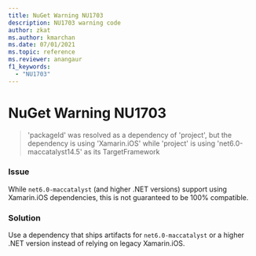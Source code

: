 ```yaml
---
title: NuGet Warning NU1703
description: NU1703 warning code
author: zkat
ms.author: kmarchan
ms.date: 07/01/2021
ms.topic: reference
ms.reviewer: anangaur
f1_keywords:
  - "NU1703"
---
```


# NuGet Warning NU1703

> 'packageId' was resolved as a dependency of 'project', but the dependency is using 'Xamarin.iOS' while 'project' is using 'net6.0-maccatalyst14.5' as its TargetFramework

### Issue

While `net6.0-maccatalyst` (and higher .NET versions) support using Xamarin.iOS dependencies, this is not guaranteed to be 100% compatible.

### Solution

Use a dependency that ships artifacts for `net6.0-maccatalyst` or a higher .NET version instead of relying on legacy Xamarin.iOS.
